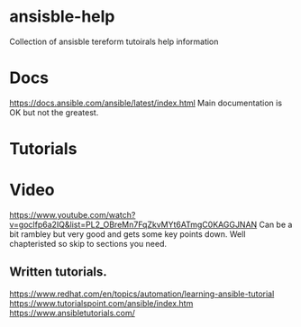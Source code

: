 # ansisble-help
Collection of ansisble tereform tutoirals help information

# Docs
https://docs.ansible.com/ansible/latest/index.html
Main documentation is OK but not the greatest.

# Tutorials

# Video
https://www.youtube.com/watch?v=goclfp6a2IQ&list=PL2_OBreMn7FqZkvMYt6ATmgC0KAGGJNAN
Can be a bit rambley but very good and gets some key points down. Well chapteristed so skip to sections you need.

## Written tutorials.
https://www.redhat.com/en/topics/automation/learning-ansible-tutorial
https://www.tutorialspoint.com/ansible/index.htm
https://www.ansibletutorials.com/
